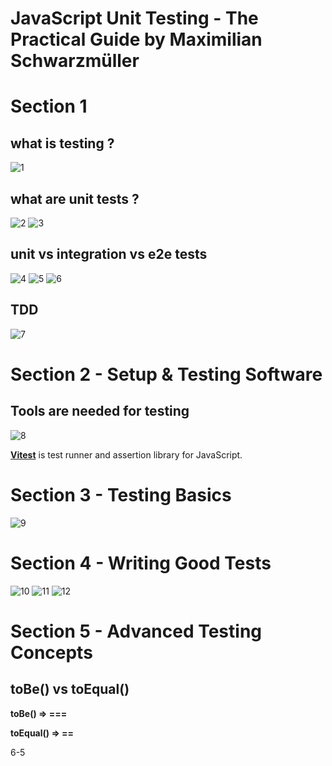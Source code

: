 # JavaScript Unit Testing - The Practical Guide by Maximilian Schwarzmüller

# Section 1

## what is testing ?
![1](./images/1.png)

## what are unit tests ?
![2](./images/2.png)
![3](./images/3.png)

## unit vs integration vs e2e tests
![4](./images/4.png)
![5](./images/5.png)
![6](./images/6.png)

## TDD
![7](./images/7.png)

# Section 2 - Setup & Testing Software

## Tools are needed for testing
![8](./images/8.png)

**[Vitest](https://vitest.dev/)** is test runner and assertion library for JavaScript.

# Section 3 - Testing Basics
![9](./images/9.png)


# Section 4 - Writing Good Tests
![10](./images/10.png)
![11](./images/11.png)
![12](./images/12.png)

# Section 5 - Advanced Testing Concepts

## toBe() vs toEqual()

**toBe() => ===**

**toEqual() => ==**


6-5

